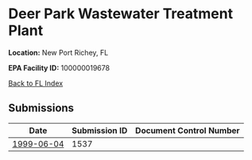 # Deer Park Wastewater Treatment Plant

**Location:** New Port Richey, FL

**EPA Facility ID:** 100000019678

[Back to FL Index](../../index.md)

## Submissions

| Date | Submission ID | Document Control Number |
|------|--------------|-------------------------|
| [1999-06-04](submissions/1537.md) | 1537 |  |
